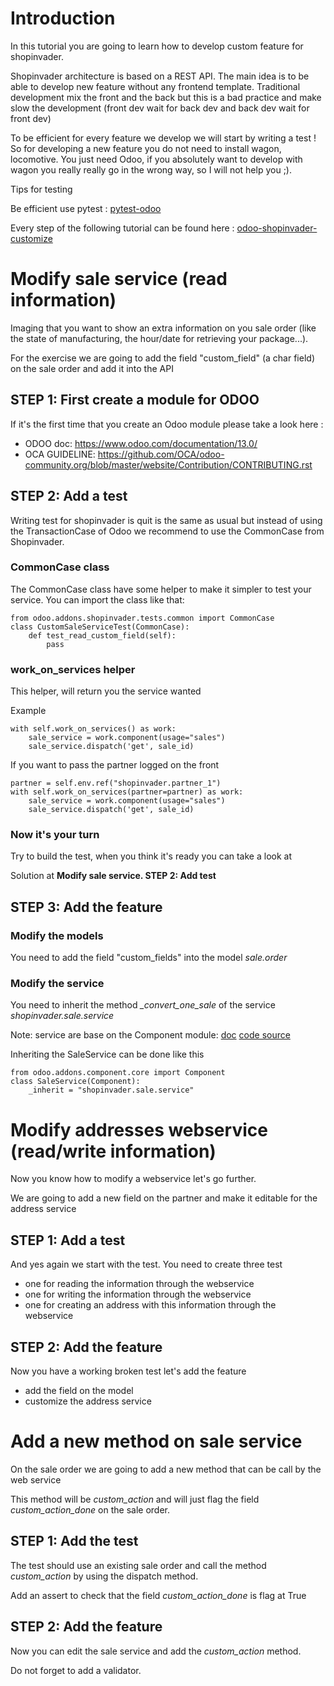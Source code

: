 # Introduction

In this tutorial you are going to learn how to develop custom feature for shopinvader.

Shopinvader architecture is based on a REST API. The main idea is to be able to develop
new feature without any frontend template.
Traditional development mix the front and the back but this is a bad practice and make slow the development (front dev wait for back dev and back dev wait for front dev)

To be efficient for every feature we develop we will start by writing a test !
So for developing a new feature you do not need to install wagon, locomotive.
You just need Odoo, if you absolutely want to develop with wagon you really really go in the wrong way, so I will not help you ;).

<div class="alert alert-warning">
<p>Tips for testing</p>

<p>Be efficient use pytest : <a href="https://github.com/camptocamp/pytest-odoo" target="_blank">pytest-odoo</a></p>
</div>

<div class="alert alert-info">
<p>Every step of the following tutorial can be found here : <a href="https://github.com/shopinvader/odoo-shopinvader-customize/commits/master" target="_blank">odoo-shopinvader-customize</a></p>
</div>

# Modify sale service (read information)

Imaging that you want to show an extra information on you sale order (like the state of manufacturing, the hour/date for retrieving your package...).

For the exercise we are going to add the field "custom_field" (a char field) on the sale order and add it into the API

## STEP 1: First create a module for ODOO

If it's the first time that you create an Odoo module please take a look here :

 - ODOO doc: https://www.odoo.com/documentation/13.0/
 - OCA GUIDELINE: https://github.com/OCA/odoo-community.org/blob/master/website/Contribution/CONTRIBUTING.rst


## STEP 2: Add a test

Writing test for shopinvader is quit is the same as usual but instead of using the TransactionCase of Odoo we recommend to use the CommonCase from Shopinvader.


### CommonCase class

The CommonCase class have some helper to make it simpler to test your service.
You can import the class like that:

```
from odoo.addons.shopinvader.tests.common import CommonCase
class CustomSaleServiceTest(CommonCase):
    def test_read_custom_field(self):
        pass
```

### work_on_services helper

This helper, will return you the service wanted

Example

```
with self.work_on_services() as work:
    sale_service = work.component(usage="sales")
    sale_service.dispatch('get', sale_id)
```

If you want to pass the partner logged on the front

```
partner = self.env.ref("shopinvader.partner_1")
with self.work_on_services(partner=partner) as work:
    sale_service = work.component(usage="sales")
    sale_service.dispatch('get', sale_id)
```

### Now it's your turn

Try to build the test, when you think it's ready you can take a look at

Solution at **Modify sale service. STEP 2: Add test**

## STEP 3: Add the feature

### Modify the models

You need to add the field "custom_fields" into the model *sale.order*

### Modify the service

You need to inherit the method *_convert_one_sale* of the service *shopinvader.sale.service*

Note: service are base on the Component module: [doc](https://odoo-connector.com/api/api_components.html) [code source](https://github.com/OCA/connector)

Inheriting the SaleService can be done like this

```
from odoo.addons.component.core import Component
class SaleService(Component):
    _inherit = "shopinvader.sale.service"
```


# Modify addresses webservice (read/write information)

Now you know how to modify a webservice let's go further.

We are going to add a new field on the partner and make it editable for the address service

## STEP 1: Add a test

And yes again we start with the test.
You need to create three test

- one for reading the information through the webservice
- one for writing the information through the webservice
- one for creating an address with this information through the webservice

## STEP 2: Add the feature

Now you have a working broken test let's add the feature

- add the field on the model
- customize the address service


# Add a new method on sale service

On the sale order we are going to add a new method that can be call by the web service

This method will be *custom_action* and will just flag the field *custom_action_done* on the sale order.

## STEP 1: Add the test

The test should use an existing sale order and call the method *custom_action* by using the dispatch method.

Add an assert to check that the field *custom_action_done* is flag at True


## STEP 2: Add the feature

Now you can edit the sale service and add the *custom_action* method.

Do not forget to add a validator.


